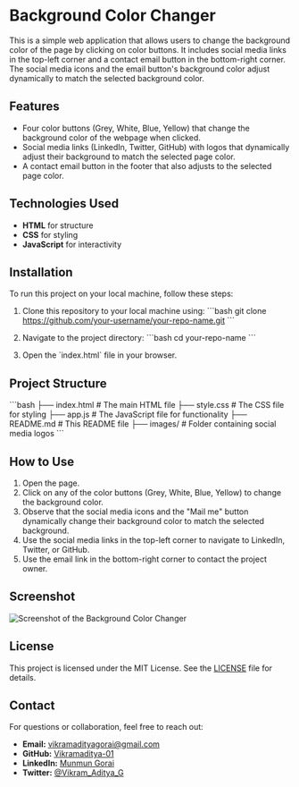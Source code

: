 
# Background Color Changer

This is a simple web application that allows users to change the background color of the page by clicking on color buttons. It includes social media links in the top-left corner and a contact email button in the bottom-right corner. The social media icons and the email button's background color adjust dynamically to match the selected background color.

## Features

- Four color buttons (Grey, White, Blue, Yellow) that change the background color of the webpage when clicked.
- Social media links (LinkedIn, Twitter, GitHub) with logos that dynamically adjust their background to match the selected page color.
- A contact email button in the footer that also adjusts to the selected page color.

## Technologies Used

- **HTML** for structure
- **CSS** for styling
- **JavaScript** for interactivity

## Installation

To run this project on your local machine, follow these steps:

1. Clone this repository to your local machine using:
    \`\`\`bash
    git clone https://github.com/your-username/your-repo-name.git
    \`\`\`

2. Navigate to the project directory:
    \`\`\`bash
    cd your-repo-name
    \`\`\`

3. Open the \`index.html\` file in your browser.

## Project Structure

\`\`\`bash
├── index.html     # The main HTML file
├── style.css      # The CSS file for styling
├── app.js         # The JavaScript file for functionality
├── README.md      # This README file
├── images/        # Folder containing social media logos
\`\`\`

## How to Use

1. Open the page.
2. Click on any of the color buttons (Grey, White, Blue, Yellow) to change the background color.
3. Observe that the social media icons and the "Mail me" button dynamically change their background color to match the selected background.
4. Use the social media links in the top-left corner to navigate to LinkedIn, Twitter, or GitHub.
5. Use the email link in the bottom-right corner to contact the project owner.

## Screenshot

![Screenshot of the Background Color Changer](screenshot.png)

## License

This project is licensed under the MIT License. See the [LICENSE](LICENSE) file for details.

## Contact

For questions or collaboration, feel free to reach out:

- **Email:** [vikramadityagorai@gmail.com](mailto:vikramadityagorai@gmail.com)
- **GitHub:** [Vikramaditya-01](https://github.com/Vikramaditya-01)
- **LinkedIn:** [Munmun Gorai](https://www.linkedin.com/in/munmun-gorai/)
- **Twitter:** [@Vikram_Aditya_G](https://x.com/Vikram_Aditya_G)
